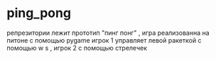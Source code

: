 # ping_pong
репрезитории лежит прототип "пинг понг" , игра реализованна на питоне с помощью pygame
игрок 1 управляет левой ракеткой с помощью w s , игрок 2 с помощью стрелечек
